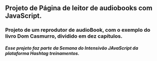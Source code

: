 ## Projeto de Página de leitor de audiobooks com JavaScript.
### Projeto de um reprodutor de audioBook, com o exemplo do livro Dom Casmurro, dividido em dez capítulos.
##### Esse projeto faz parte da Semana do Intensivão JAvaScript da plataforma Hashtag treinamentos.
